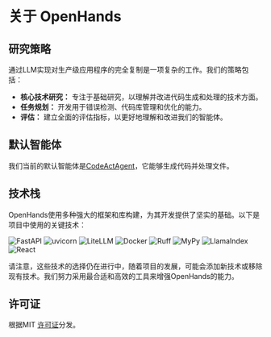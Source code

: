 # 关于 OpenHands

## 研究策略

通过LLM实现对生产级应用程序的完全复制是一项复杂的工作。我们的策略包括：

- **核心技术研究：** 专注于基础研究，以理解并改进代码生成和处理的技术方面。
- **任务规划：** 开发用于错误检测、代码库管理和优化的能力。
- **评估：** 建立全面的评估指标，以更好地理解和改进我们的智能体。

## 默认智能体

我们当前的默认智能体是[CodeActAgent](agents)，它能够生成代码并处理文件。

## 技术栈

OpenHands使用多种强大的框架和库构建，为其开发提供了坚实的基础。以下是项目中使用的关键技术：

![FastAPI](https://img.shields.io/badge/FastAPI-black?style=for-the-badge) ![uvicorn](https://img.shields.io/badge/uvicorn-black?style=for-the-badge) ![LiteLLM](https://img.shields.io/badge/LiteLLM-black?style=for-the-badge) ![Docker](https://img.shields.io/badge/Docker-black?style=for-the-badge) ![Ruff](https://img.shields.io/badge/Ruff-black?style=for-the-badge) ![MyPy](https://img.shields.io/badge/MyPy-black?style=for-the-badge) ![LlamaIndex](https://img.shields.io/badge/LlamaIndex-black?style=for-the-badge) ![React](https://img.shields.io/badge/React-black?style=for-the-badge)

请注意，这些技术的选择仍在进行中，随着项目的发展，可能会添加新技术或移除现有技术。我们努力采用最合适和高效的工具来增强OpenHands的能力。

## 许可证

根据MIT [许可证](https://github.com/All-Hands-AI/OpenHands/blob/main/LICENSE)分发。